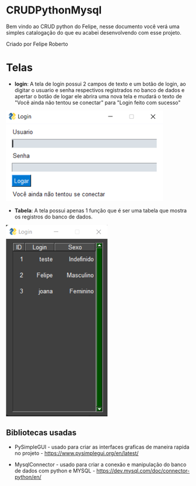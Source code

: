 # CRUDPythonMysql

Bem vindo ao CRUD python do Felipe, nesse documento você verá uma simples catalogação do que eu acabei desenvolvendo com esse projeto.

Criado por Felipe Roberto


# Telas

 -   **login**: 
 A tela de login possui 2 campos de texto e um botão de login, ao digitar o usuario e senha respectivos registrados no banco de dados e apertar o botão de logar ele abrira uma nova tela e mudará o texto de "Você ainda não tentou se conectar" para "Login feito com sucesso"

![LoginScreen](/images/loginScreenExample.png "Tela de Login")

- **Tabela**: A tela possui apenas 1 função que é ser uma tabela que mostra os registros do banco de dados.

![TableScreen](/Images/tableScreenExample.png)


## Bibliotecas usadas

- PySimpleGUI - usado para criar as interfaces graficas de maneira rapida no projeto - https://www.pysimplegui.org/en/latest/

- MysqlConnector - usado para criar a conexão e manipulação do banco de dados com python e MYSQL - https://dev.mysql.com/doc/connector-python/en/


